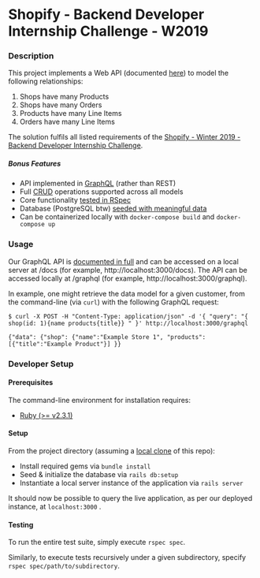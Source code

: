 # Shopify - Backend Developer Internship Challenge - W2019

### Description

This project implements a Web API (documented [here](https://github.com/jenna-mar/shopify_task_dev_W19/blob/master/shopify-task-api/public/docs/index.html)) to model the following relationships:

1. Shops have many Products 
2. Shops have many Orders
3. Products have many Line Items
4. Orders have many Line Items

The solution fulfils all listed requirements of the [Shopify - Winter 2019 - Backend Developer Internship Challenge](https://docs.google.com/document/d/1YYDRf_CgQRryf5lZdkZ2o3Hm3erFSaISL1L1s8kLqsI/edit).

##### Bonus Features

  * API implemented in [GraphQL](https://graphql.org/) (rather than REST)
  * Full [CRUD](https://en.wikipedia.org/wiki/Create,_read,_update_and_delete) operations supported across all models 
  * Core functionality [tested in RSpec](spec/)
  * Database (PostgreSQL btw) [seeded with meaningful data](db/seeds.rb)
  * Can be containerized locally with `docker-compose build` and `docker-compose up`

### Usage

Our GraphQL API is [documented in full](https://github.com/jenna-mar/shopify_task_dev_W19/blob/master/shopify-task-api/public/docs/index.html) and can be accessed on a local server at /docs (for example, http://localhost:3000/docs).
The API can be accessed locally at /graphql (for example, http://localhost:3000/graphql).

In example, one might retrieve the data model for a given customer, from the command-line (via `curl`) with the following GraphQL request:

```
$ curl -X POST -H "Content-Type: application/json" -d '{ "query": "{ shop(id: 1){name products{title}} " }' http://localhost:3000/graphql

{"data": {"shop": {"name":"Example Store 1", "products":[{"title":"Example Product"}] }}
```

### Developer Setup

#### Prerequisites

The command-line environment for installation requires:

  * [Ruby (>= v2.3.1)](https://www.ruby-lang.org/en/documentation/installation/)

#### Setup

From the project directory (assuming a [local clone](https://help.github.com/articles/cloning-a-repository/) of this repo):

* Install required gems via `bundle install`
* Seed & initialize the database via `rails db:setup`
* Instantiate a local server instance of the application via `rails server`

It should now be possible to query the live application, as per our deployed instance, at `localhost:3000` .

#### Testing

To run the entire test suite, simply execute `rspec spec`.

Similarly, to execute tests recursively under a given subdirectory, specify `rspec spec/path/to/subdirectory`.
